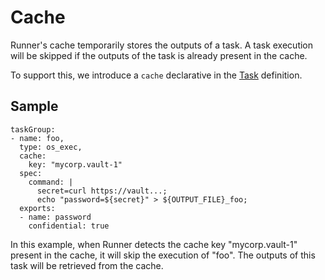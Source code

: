 # Cache
Runner's cache temporarily stores the outputs of a task. A task execution will be skipped if the outputs of the task is already present in the cache.

To support this, we introduce a `cache` declarative in the [Task](../README.md#tasks) definition.

## Sample
```
taskGroup: 
- name: foo,
  type: os_exec,
  cache:
    key: "mycorp.vault-1"
  spec:
    command: |
      secret=curl https://vault...;
      echo "password=${secret}" > ${OUTPUT_FILE}_foo;
  exports:
  - name: password
    confidential: true
```
In this example, when Runner detects the cache key "mycorp.vault-1" present in the cache, it will skip the execution of "foo". The outputs of this task will be retrieved from the cache.